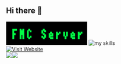 ## Hi there 👋
![](https://github.com/bella2391/branding/blob/master/banner/fmc.png "Banner")
<img alt="my skills" src="https://skillicons.dev/icons?i=java,php"><br>
[![Visit Website](https://img.shields.io/badge/Visit_Website-007BFF?style=for-the-badge)](https://keypforev.ddns.net/)
<br>
<a href="https://github.com/anuraghazra/github-readme-stats">
  <img align="left" src="https://github-readme-stats.vercel.app/api?username=bella2391&show_icons=true&theme=outrun" />
</a>
<a href="https://github.com/anuraghazra/github-readme-stats">
  <img align="left" src="https://github-readme-stats.vercel.app/api/top-langs/?username=bella2391&show_icons=true&theme=gruvbox_light&layout=compact" />
</a>

